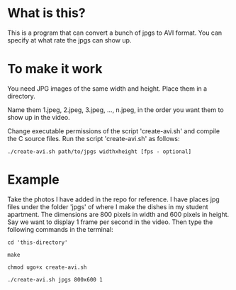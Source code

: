 # What is this?
This is a program that can convert a bunch of jpgs to AVI format. 
You can specify at what rate the jpgs can show up.

# To make it work
You need JPG images of the same width and height. 
Place them in a directory.

Name them 1.jpeg, 2.jpeg, 3.jpeg, ..., n.jpeg, in the order you want them
to show up in the video.

Change executable permissions of the script 'create-avi.sh' and compile the C source files.
Run the script 'create-avi.sh' as follows:

```
./create-avi.sh path/to/jpgs widthxheight [fps - optional]
```

# Example
Take the photos I have added in the repo for reference.
I have places jpg files under the folder 'jpgs' of where I
make the dishes in my student apartment.
The dimensions are 800 pixels in width and 600 pixels in height. 
Say we want to display 1 frame per second in the video. 
Then type the following commands in the terminal:

```
cd 'this-directory'

make

chmod ugo+x create-avi.sh 

./create-avi.sh jpgs 800x600 1
```


